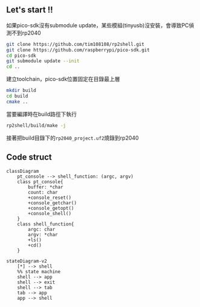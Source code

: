 ## Let's start !!  
如果pico-sdk沒有submodule update，某些模組(tinyusb)沒安裝，會導致PC偵測不到rp2040  
```bash
git clone https://github.com/tim108108/rp2shell.git
git clone https://github.com/raspberrypi/pico-sdk.git
cd pico-sdk
git submodule update --init
cd ..
```
建立toolchain，pico-sdk位置固定在目錄最上層  
```bash
mkdir build
cd build
cmake ..
```
當要編譯時在build路徑下執行
```bash
rp2shell/build/make -j
```
接著把build目錄下的`rp2040_project.uf2`燒錄到rp2040

## Code struct
```mermaid
classDiagram
    pt_console --> shell_function: (argc, argv)
    class pt_console{
        buffer: *char
        count: char
        +console_reset()
        +console_getchar()
        +console_getopt()
        +console_shell()
    }
    class shell_function{
        argc: char
        argv: *char
        +ls()
        +cd()
    }
```
```mermaid
stateDiagram-v2
    [*] --> shell
    %% state machine
    shell --> app
    shell --> exit
    shell --> tab
    tab --> app
    app --> shell
```

